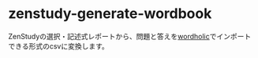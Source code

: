 # zenstudy-generate-wordbook

ZenStudyの選択・記述式レポートから、問題と答えを[wordholic](https://www.langholic.com/wordholic)でインポートできる形式のcsvに変換します。


